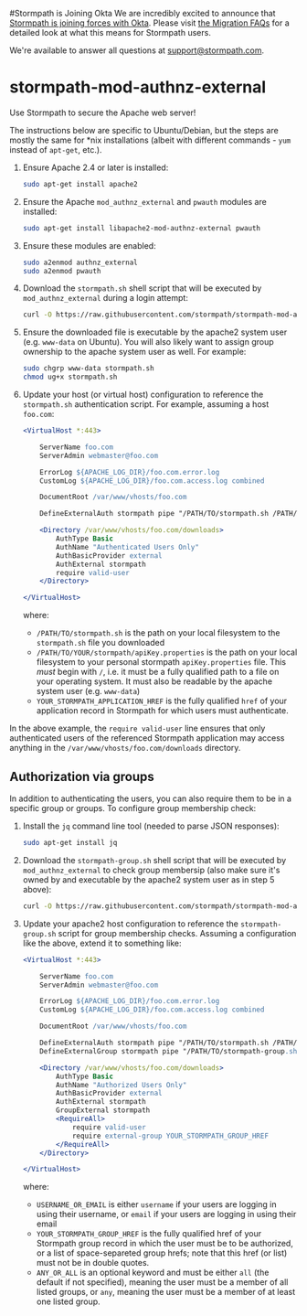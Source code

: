 #Stormpath is Joining Okta
We are incredibly excited to announce that [Stormpath is joining forces with Okta](https://stormpath.com/blog/stormpaths-new-path?utm_source=github&utm_medium=readme&utm-campaign=okta-announcement). Please visit [the Migration FAQs](https://stormpath.com/oktaplusstormpath?utm_source=github&utm_medium=readme&utm-campaign=okta-announcement) for a detailed look at what this means for Stormpath users.

We're available to answer all questions at [support@stormpath.com](mailto:support@stormpath.com).

# stormpath-mod-authnz-external

Use Stormpath to secure the Apache web server!

The instructions below are specific to Ubuntu/Debian, but the steps are mostly the same for \*nix installations (albeit with different commands - `yum` instead of `apt-get`, etc.).

1. Ensure Apache 2.4 or later is installed:

    ```bash
    sudo apt-get install apache2
    ```
2.  Ensure the Apache `mod_authnz_external` and `pwauth` modules are installed:

    ```bash
    sudo apt-get install libapache2-mod-authnz-external pwauth
    ```

3.  Ensure these modules are enabled:

    ```bash
    sudo a2enmod authnz_external
    sudo a2enmod pwauth
    ```

4.  Download the `stormpath.sh` shell script that will be executed by `mod_authnz_external` during a login attempt:

    ```bash
    curl -O https://raw.githubusercontent.com/stormpath/stormpath-mod-authnz-external/master/stormpath.sh
    ```

5.  Ensure the downloaded file is executable by the apache2 system user (e.g. `www-data` on Ubuntu).  You will also likely want to assign group ownership to the apache system user as well.  For example:

    ```bash
    sudo chgrp www-data stormpath.sh
    chmod ug+x stormpath.sh
    ```

6.  Update your host (or virtual host) configuration to reference the `stormpath.sh` authentication script.  For example, assuming a host `foo.com`:

    ```apache
    <VirtualHost *:443>

        ServerName foo.com
        ServerAdmin webmaster@foo.com

        ErrorLog ${APACHE_LOG_DIR}/foo.com.error.log
        CustomLog ${APACHE_LOG_DIR}/foo.com.access.log combined

        DocumentRoot /var/www/vhosts/foo.com

        DefineExternalAuth stormpath pipe "/PATH/TO/stormpath.sh /PATH/TO/YOUR/stormpath/apiKey.properties YOUR_STORMPATH_APPLICATION_HREF"

        <Directory /var/www/vhosts/foo.com/downloads>
            AuthType Basic
            AuthName "Authenticated Users Only"
            AuthBasicProvider external
            AuthExternal stormpath
            require valid-user
        </Directory>

    </VirtualHost>
    ```

    where:

    * `/PATH/TO/stormpath.sh` is the path on your local filesystem to the `stormpath.sh` file you downloaded
    * `/PATH/TO/YOUR/stormpath/apiKey.properties` is the path on your local filesystem to your personal stormpath `apiKey.properties` file.  This *must* begin with `/`, i.e. it must be a fully qualified path to a file on your operating system.  It must also be readable by the apache system user (e.g. `www-data`)
    * `YOUR_STORMPATH_APPLICATION_HREF` is the fully qualified `href` of your application record in Stormpath for which users must authenticate.

In the above example, the `require valid-user` line ensures that only authenticated users of the referenced Stormpath application may access anything in the `/var/www/vhosts/foo.com/downloads` directory.

## Authorization via groups

In addition to authenticating the users, you can also require them to be in
a specific group or groups. To configure group membership check:

1. Install the `jq` command line tool (needed to parse JSON responses):

    ```bash
    sudo apt-get install jq
    ```

2.  Download the `stormpath-group.sh` shell script that will be executed by `mod_authnz_external` to check group membersip (also make sure it's owned by
and executable by the apache2 system user as in step 5 above):
    ```bash
    curl -O https://raw.githubusercontent.com/stormpath/stormpath-mod-authnz-external/master/stormpath-group.sh
    ```

3. Update your apache2 host configuration to reference the `stormpath-group.sh`
script for group membership checks. Assuming a configuration like the above,
extend it to something like:
    ```apache
    <VirtualHost *:443>

        ServerName foo.com
        ServerAdmin webmaster@foo.com

        ErrorLog ${APACHE_LOG_DIR}/foo.com.error.log
        CustomLog ${APACHE_LOG_DIR}/foo.com.access.log combined

        DocumentRoot /var/www/vhosts/foo.com

        DefineExternalAuth stormpath pipe "/PATH/TO/stormpath.sh /PATH/TO/YOUR/stormpath/apiKey.properties YOUR_STORMPATH_APPLICATION_HREF"
        DefineExternalGroup stormpath pipe "/PATH/TO/stormpath-group.sh /PATH/TO/YOUR/stormpath/apiKey.properties USERNAME_OR_EMAIL ANY_OR_ALL"

        <Directory /var/www/vhosts/foo.com/downloads>
            AuthType Basic
            AuthName "Authorized Users Only"
            AuthBasicProvider external
            AuthExternal stormpath
            GroupExternal stormpath
            <RequireAll>
                require valid-user
                require external-group YOUR_STORMPATH_GROUP_HREF
            </RequireAll>
        </Directory>

    </VirtualHost>
    ```

    where:

    * `USERNAME_OR_EMAIL` is either `username` if your users are logging in using their username, or `email` if your users are logging in using their email
    * `YOUR_STORMPATH_GROUP_HREF` is the fully qualified href of your Stormpath group record in which the user must be to be authorized, or a list of space-separeted group hrefs; note that this href (or list) must not be in double quotes.
    * `ANY_OR_ALL` is an optional keyword and must be either `all` (the default if not specified), meaning the user must be a member of all listed groups, or `any`, meaning the user must be a member of at least one listed group.
